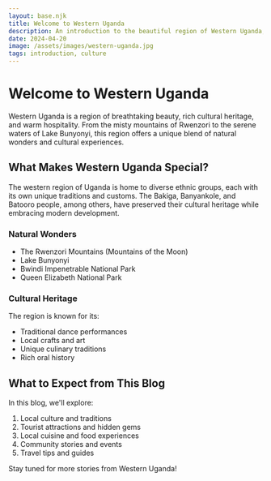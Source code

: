 ```yaml
---
layout: base.njk
title: Welcome to Western Uganda
description: An introduction to the beautiful region of Western Uganda, its culture, and what to expect from this blog.
date: 2024-04-20
image: /assets/images/western-uganda.jpg
tags: introduction, culture
---
```


# Welcome to Western Uganda

Western Uganda is a region of breathtaking beauty, rich cultural heritage, and warm hospitality. From the misty mountains of Rwenzori to the serene waters of Lake Bunyonyi, this region offers a unique blend of natural wonders and cultural experiences.

## What Makes Western Uganda Special?

The western region of Uganda is home to diverse ethnic groups, each with its own unique traditions and customs. The Bakiga, Banyankole, and Batooro people, among others, have preserved their cultural heritage while embracing modern development.

### Natural Wonders

- The Rwenzori Mountains (Mountains of the Moon)
- Lake Bunyonyi
- Bwindi Impenetrable National Park
- Queen Elizabeth National Park

### Cultural Heritage

The region is known for its:
- Traditional dance performances
- Local crafts and art
- Unique culinary traditions
- Rich oral history

## What to Expect from This Blog

In this blog, we'll explore:
1. Local culture and traditions
2. Tourist attractions and hidden gems
3. Local cuisine and food experiences
4. Community stories and events
5. Travel tips and guides

Stay tuned for more stories from Western Uganda! 